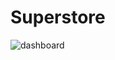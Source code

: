 # Superstore

![dashboard](https://github.com/alihaider678/Superstore/assets/114726530/13f80e42-eb79-43ff-9d9c-3b48cdb8a609)
